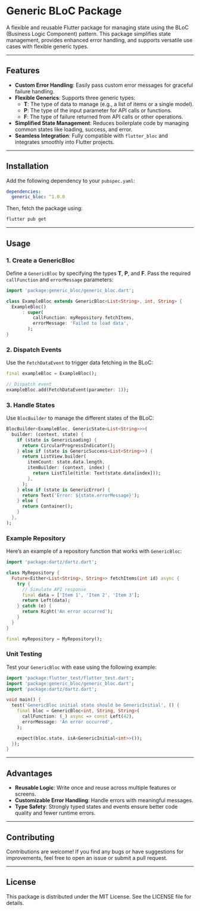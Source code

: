 # Generic BLoC Package

A flexible and reusable Flutter package for managing state using the BLoC (Business Logic Component) pattern. This package simplifies state management, provides enhanced error handling, and supports versatile use cases with flexible generic types.

---

## Features

- **Custom Error Handling**: Easily pass custom error messages for graceful failure handling.
- **Flexible Generics**: Supports three generic types:
  - **T**: The type of data to manage (e.g., a list of items or a single model).
  - **P**: The type of the input parameter for API calls or functions.
  - **F**: The type of failure returned from API calls or other operations.
- **Simplified State Management**: Reduces boilerplate code by managing common states like loading, success, and error.
- **Seamless Integration**: Fully compatible with `flutter_bloc` and integrates smoothly into Flutter projects.

---

## Installation

Add the following dependency to your `pubspec.yaml`:

```yaml
dependencies:
  generic_bloc: ^1.0.0
```

Then, fetch the package using:

```bash
flutter pub get
```

---

## Usage

### 1. Create a GenericBloc

Define a `GenericBloc` by specifying the types **T**, **P**, and **F**. Pass the required `callFunction` and `errorMessage` parameters:

```dart
import 'package:generic_bloc/generic_bloc.dart';

class ExampleBloc extends GenericBloc<List<String>, int, String> {
  ExampleBloc()
      : super(
          callFunction: myRepository.fetchItems,
          errorMessage: 'Failed to load data',
        );
}
```

### 2. Dispatch Events

Use the `FetchDataEvent` to trigger data fetching in the BLoC:

```dart
final exampleBloc = ExampleBloc();

// Dispatch event
exampleBloc.add(FetchDataEvent(parameter: 1));
```

### 3. Handle States

Use `BlocBuilder` to manage the different states of the BLoC:

```dart
BlocBuilder<ExampleBloc, GenericState<List<String>>>(
  builder: (context, state) {
    if (state is GenericLoading) {
      return CircularProgressIndicator();
    } else if (state is GenericSuccess<List<String>>) {
      return ListView.builder(
        itemCount: state.data.length,
        itemBuilder: (context, index) {
          return ListTile(title: Text(state.data[index]));
        },
      );
    } else if (state is GenericError) {
      return Text('Error: ${state.errorMessage}');
    } else {
      return Container();
    }
  },
);
```

### Example Repository

Here’s an example of a repository function that works with `GenericBloc`:

```dart
import 'package:dartz/dartz.dart';

class MyRepository {
  Future<Either<List<String>, String>> fetchItems(int id) async {
    try {
      // Simulate API response
      final data = ['Item 1', 'Item 2', 'Item 3'];
      return Left(data);
    } catch (e) {
      return Right('An error occurred');
    }
  }
}

final myRepository = MyRepository();
```

### Unit Testing

Test your `GenericBloc` with ease using the following example:

```dart
import 'package:flutter_test/flutter_test.dart';
import 'package:generic_bloc/generic_bloc.dart';
import 'package:dartz/dartz.dart';

void main() {
  test('GenericBloc initial state should be GenericInitial', () {
    final bloc = GenericBloc<int, String, String>(
      callFunction: (_) async => const Left(42),
      errorMessage: 'An error occurred',
    );

    expect(bloc.state, isA<GenericInitial<int>>());
  });
}
```

---

## Advantages

- **Reusable Logic**: Write once and reuse across multiple features or screens.
- **Customizable Error Handling**: Handle errors with meaningful messages.
- **Type Safety**: Strongly typed states and events ensure better code quality and fewer runtime errors.

---

## Contributing

Contributions are welcome! If you find any bugs or have suggestions for improvements, feel free to open an issue or submit a pull request.

---

## License

This package is distributed under the MIT License. See the LICENSE file for details.

